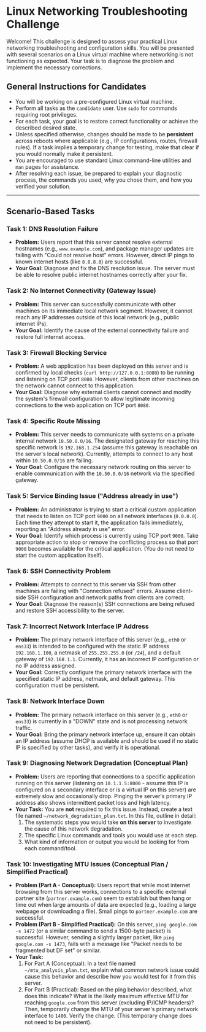 # Linux Networking Troubleshooting Challenge

Welcome! This challenge is designed to assess your practical Linux networking troubleshooting and configuration skills. You will be presented with several scenarios on a Linux virtual machine where networking is not functioning as expected. Your task is to diagnose the problem and implement the necessary corrections.

## General Instructions for Candidates

*   You will be working on a pre-configured Linux virtual machine.
*   Perform all tasks as the `candidate` user. Use `sudo` for commands requiring root privileges.
*   For each task, your goal is to restore correct functionality or achieve the described desired state.
*   Unless specified otherwise, changes should be made to be **persistent** across reboots where applicable (e.g., IP configurations, routes, firewall rules). If a task implies a temporary change for testing, make that clear if you would normally make it persistent.
*   You are encouraged to use standard Linux command-line utilities and `man` pages for assistance.
*   After resolving each issue, be prepared to explain your diagnostic process, the commands you used, why you chose them, and how you verified your solution.

---

## Scenario-Based Tasks

### Task 1: DNS Resolution Failure

*   **Problem:** Users report that this server cannot resolve external hostnames (e.g., `www.example.com`), and package manager updates are failing with "Could not resolve host" errors. However, direct IP pings to known internet hosts (like `8.8.8.8`) are successful.
*   **Your Goal:** Diagnose and fix the DNS resolution issue. The server must be able to resolve public internet hostnames correctly after your fix.

### Task 2: No Internet Connectivity (Gateway Issue)

*   **Problem:** This server can successfully communicate with other machines on its immediate local network segment. However, it cannot reach any IP addresses outside of this local network (e.g., public internet IPs).
*   **Your Goal:** Identify the cause of the external connectivity failure and restore full internet access.

### Task 3: Firewall Blocking Service

*   **Problem:** A web application has been deployed on this server and is confirmed by local checks (`curl http://127.0.0.1:8080`) to be running and listening on TCP port `8080`. However, clients from other machines on the network cannot connect to this application.
*   **Your Goal:** Diagnose why external clients cannot connect and modify the system's firewall configuration to allow legitimate incoming connections to the web application on TCP port `8080`.

### Task 4: Specific Route Missing

*   **Problem:** This server needs to communicate with systems on a private internal network `10.50.0.0/16`. The designated gateway for reaching this specific network is `192.168.1.254` (assume this gateway is reachable on the server's local network). Currently, attempts to connect to any host within `10.50.0.0/16` are failing.
*   **Your Goal:** Configure the necessary network routing on this server to enable communication with the `10.50.0.0/16` network via the specified gateway.

### Task 5: Service Binding Issue ("Address already in use")

*   **Problem:** An administrator is trying to start a critical custom application that needs to listen on TCP port `9000` on all network interfaces (`0.0.0.0`). Each time they attempt to start it, the application fails immediately, reporting an "Address already in use" error.
*   **Your Goal:** Identify which process is currently using TCP port `9000`. Take appropriate action to stop or remove the conflicting process so that port `9000` becomes available for the critical application. (You do not need to start the custom application itself).

### Task 6: SSH Connectivity Problem

*   **Problem:** Attempts to connect to this server via SSH from other machines are failing with "Connection refused" errors. Assume client-side SSH configuration and network paths from clients are correct.
*   **Your Goal:** Diagnose the reason(s) SSH connections are being refused and restore SSH accessibility to the server.

### Task 7: Incorrect Network Interface IP Address

*   **Problem:** The primary network interface of this server (e.g., `eth0` or `ens33`) is intended to be configured with the static IP address `192.168.1.100`, a netmask of `255.255.255.0` (or `/24`), and a default gateway of `192.168.1.1`. Currently, it has an incorrect IP configuration or no IP address assigned.
*   **Your Goal:** Correctly configure the primary network interface with the specified static IP address, netmask, and default gateway. This configuration must be persistent.

### Task 8: Network Interface Down

*   **Problem:** The primary network interface on this server (e.g., `eth0` or `ens33`) is currently in a "DOWN" state and is not processing network traffic.
*   **Your Goal:** Bring the primary network interface up, ensure it can obtain an IP address (assume DHCP is available and should be used if no static IP is specified by other tasks), and verify it is operational.

### Task 9: Diagnosing Network Degradation (Conceptual Plan)

*   **Problem:** Users are reporting that connections to a specific application running on this server (listening on `10.1.1.5:8000` - assume this IP is configured on a secondary interface or is a virtual IP on this server) are extremely slow and occasionally drop. Pinging the server's primary IP address also shows intermittent packet loss and high latency.
*   **Your Task:** You are **not** required to fix this issue. Instead, create a text file named `~/network_degradation_plan.txt`. In this file, outline in detail:
    1.  The systematic steps you would take **on this server** to investigate the cause of this network degradation.
    2.  The specific Linux commands and tools you would use at each step.
    3.  What kind of information or output you would be looking for from each command/tool.

### Task 10: Investigating MTU Issues (Conceptual Plan / Simplified Practical)

*   **Problem (Part A - Conceptual):** Users report that while most internet browsing from this server works, connections to a specific external partner site (`partner.example.com`) seem to establish but then hang or time out when large amounts of data are expected (e.g., loading a large webpage or downloading a file). Small pings to `partner.example.com` are successful.
*   **Problem (Part B - Simplified Practical):** On this server, `ping google.com -s 1472` (or a similar command to send a 1500-byte packet) is successful. However, sending a slightly larger packet, like `ping google.com -s 1473`, fails with a message like "Packet needs to be fragmented but DF set" or similar.
*   **Your Task:**
    1.  For Part A (Conceptual): In a text file named `~/mtu_analysis_plan.txt`, explain what common network issue could cause this behavior and describe how you would test for it from this server.
    2.  For Part B (Practical): Based on the ping behavior described, what does this indicate? What is the likely maximum effective MTU for reaching `google.com` from this server (excluding IP/ICMP headers)? Then, temporarily change the MTU of your server's primary network interface to `1400`. Verify the change. (This temporary change does not need to be persistent).

